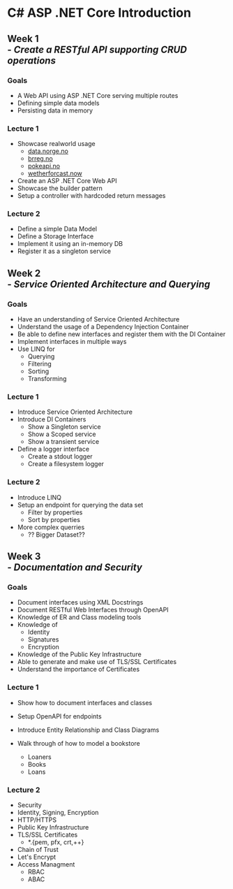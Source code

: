 # C# ASP .NET Core Introduction

## Week 1 <br>- *Create a RESTful API supporting CRUD operations*

### Goals

- A Web API using ASP .NET Core serving multiple routes
- Defining simple data models
- Persisting data in memory

### Lecture 1
- Showcase realworld usage
  - [data.norge.no](https://data.norge.no/)
  - [brreg.no](https://www.brreg.no/produkter-og-tjenester/apne-data/)
  - [pokeapi.no](https://pokeapi.co/)
  - [wetherforcast.now](https://openweathermap.org/api)
- Create an ASP .NET Core Web API
- Showcase the builder pattern
- Setup a controller with hardcoded return messages

### Lecture 2
- Define a simple Data Model
- Define a Storage Interface
- Implement it using an in-memory DB
- Register it as a singleton service

## Week 2 <br>- *Service Oriented Architecture and Querying*

### Goals

- Have an understanding of Service Oriented Architecture
- Understand the usage of a Dependency Injection Container
- Be able to define new interfaces and register them with the DI Container
- Implement interfaces in multiple ways
- Use LINQ for
  - Querying
  - Filtering
  - Sorting
  - Transforming

### Lecture 1
- Introduce Service Oriented Architecture
- Introduce DI Containers
    - Show a Singleton service
    - Show a Scoped service
    - Show a transient service
- Define a logger interface
    - Create a stdout logger
    - Create a filesystem logger

### Lecture 2
- Introduce LINQ
- Setup an endpoint for querying the data set
    - Filter by properties
    - Sort by properties
- More complex querries
    - ?? Bigger Dataset??

## Week 3 <br>- *Documentation and Security*

### Goals

- Document interfaces using XML Docstrings
- Document RESTful Web Interfaces through OpenAPI
- Knowledge of ER and Class modeling tools
- Knowledge of
  - Identity
  - Signatures
  - Encryption
- Knowledge of the Public Key Infrastructure
- Able to generate and make use of TLS/SSL Certificates
- Understand the importance of Certificates

### Lecture 1
- Show how to document interfaces and classes
- Setup OpenAPI for endpoints

- Introduce Entity Relationship and Class Diagrams
- Walk through of how to model a bookstore
    - Loaners
    - Books
    - Loans

### Lecture 2
- Security
- Identity, Signing, Encryption
- HTTP/HTTPS
- Public Key Infrastructure
- TLS/SSL Certificates
    - *.{pem, pfx, crt,++}
- Chain of Trust
- Let's Encrypt
- Access Managment
    - RBAC
    - ABAC
